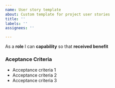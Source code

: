 ```yaml
---
name: User story template
about: Custom template for project user stories
title: ''
labels: ''
assignees: ''

---
```


As a **role** I can **capability** so that **received benefit**



### Aceptance Criteria

- Acceptance criteria 1
- Acceptance criteria 2
- Acceptance criteria 3
